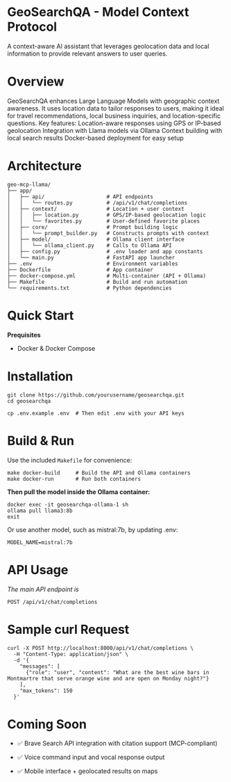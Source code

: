 # GeoSearchQA - Model Context Protocol 
A context-aware AI assistant that leverages geolocation data and local information to provide relevant answers to user queries.

# Overview

GeoSearchQA enhances Large Language Models with geographic context awareness. It uses location data to tailor responses to users, making it ideal for travel recommendations, local business inquiries, and location-specific questions.
Key features:
Location-aware responses using GPS or IP-based geolocation
Integration with Llama models via Ollama
Context building with local search results
Docker-based deployment for easy setup

# Architecture 
```
geo-mcp-llama/
├── app/
│   ├── api/                    # API endpoints
│   │   └── routes.py           # /api/v1/chat/completions
│   ├── context/                # Location + user context
│   │   ├── location.py         # GPS/IP-based geolocation logic
│   │   └── favorites.py        # User-defined favorite places
│   ├── core/                   # Prompt building logic
│   │   └── prompt_builder.py   # Constructs prompts with context
│   ├── model/                  # Ollama client interface
│   │   └── ollama_client.py    # Calls to Ollama API
│   ├── config.py               # .env loader and app constants
│   └── main.py                 # FastAPI app launcher
├── .env                        # Environment variables
├── Dockerfile                  # App container
├── docker-compose.yml          # Multi-container (API + Ollama)
├── Makefile                    # Build and run automation
└── requirements.txt            # Python dependencies
```

# Quick Start 
 **Prequisites**
- Docker & Docker Compose
# Installation 
```
git clone https://github.com/yourusername/geosearchqa.git
cd geosearchqa

cp .env.example .env  # Then edit .env with your API keys
```

# Build & Run 
Use the included `Makefile` for convenience:
```
make docker-build     # Build the API and Ollama containers
make docker-run       # Run both containers
```
**Then pull the model inside the Ollama container:**
```
docker exec -it geosearchqa-ollama-1 sh
ollama pull llama3:8b
exit
```

Or use another model, such as mistral:7b, by updating .env:
```
MODEL_NAME=mistral:7b
```

# API Usage
_The main API endpoint is_
```
POST /api/v1/chat/completions
```

# Sample curl Request
```
curl -X POST http://localhost:8000/api/v1/chat/completions \
  -H "Content-Type: application/json" \
  -d '{
    "messages": [
      {"role": "user", "content": "What are the best wine bars in Montmartre that serve orange wine and are open on Monday night?"}
    ],
    "max_tokens": 150
  }'

```
# Coming Soon
- ✅ Brave Search API integration with citation support (MCP-compliant)

- ✅ Voice command input and vocal response output
- ✅ Mobile interface + geolocated results on maps

